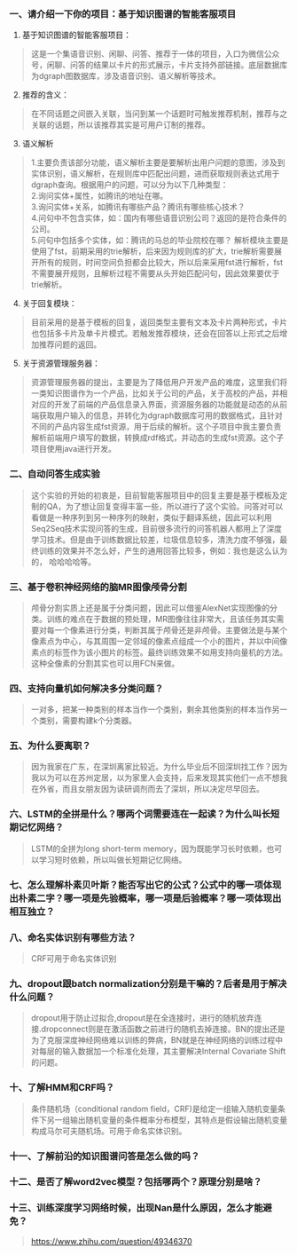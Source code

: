 ﻿### 一、请介绍一下你的项目：基于知识图谱的智能客服项目

 1. 基于知识图谱的智能客服项目：
>这是一个集语音识别、闲聊、问答、推荐于一体的项目，入口为微信公众号，闲聊、问答的结果以卡片的形式展示，卡片支持外部链接。底层数据库为dgraph图数据库，涉及语音识别、语义解析等技术。

 2. 推荐的含义：
>在不同话题之间嵌入关联，当问到某一个话题时可触发推荐机制，推荐与之关联的话题，所以该推荐其实是可用户订制的推荐。

 3. 语义解析
>1.主要负责该部分功能，语义解析主要是要解析出用户问题的意图，涉及到实体识别，语义解析，在规则库中匹配出问题，进而获取规则表达式用于dgraph查询。根据用户的问题，可以分为以下几种类型：   
2.询问实体+属性，如腾讯的地址在哪。   
3.询问实体+关系，如腾讯有哪些产品？腾讯有哪些核心技术？   
4.问句中不包含实体，如：国内有哪些语音识别公司？返回的是符合条件的公司。   
5.问句中包括多个实体，如：腾讯的马总的毕业院校在哪？
解析模块主要是使用了fst，前期采用的trie解析，后来因为规则库的扩大，trie解析需要展开所有的规则，时间空间负担都会比较大，所以后来采用fst进行解析，fst不需要展开规则，且解析过程不需要从头开始匹配问句，因此效果要优于trie解析。

 4. 关于回复模块：
 >目前采用的是基于模板的回复，返回类型主要有文本及卡片两种形式，卡片也包括多卡片及单卡片模式。若触发推荐模块，还会在回答以上形式之后增加推荐问题的返回。

 5. 关于资源管理服务器：
 >资源管理服务器的提出，主要是为了降低用户开发产品的难度，这里我们将一类知识图谱作为一个产品，比如关于公司的产品，关于高校的产品，并相对应的开发了前端的产品信息录入界面，资源服务器的功能就是动态的从前端获取用户输入的信息，并转化为dgraph数据库可用的数据格式，且针对不同的产品内容生成fst资源，用于后续的解析。这个子项目中我主要负责解析前端用户填写的数据，转换成rdf格式，并动态的生成fst资源。这个子项目使用java进行开发。

### 二、自动问答生成实验

> 这个实验的开始的初衷是，目前智能客服项目中的回复主要是基于模板及定制的QA，为了想让回复变得丰富一些，所以进行了这个实验。问答对可以看做是一种序列到另一种序列的映射，类似于翻译系统，因此可以利用Seq2Seq技术实现问答的生成，目前很多流行的问答机器人都用上了深度学习技术。但是由于训练数据比较差，垃圾信息较多，清洗力度不够强，最终训练的效果并不怎么好，产生的通用回答比较多，例如：我也是这么认为的， 哈哈哈哈等。

### 三、基于卷积神经网络的脑MR图像颅骨分割

> 颅骨分割实质上还是属于分类问题，因此可以借鉴AlexNet实现图像的分类。训练的难点在于数据的预处理，MR图像往往非常大，且该任务其实需要对每一个像素进行分类，判断其属于颅骨还是非颅骨。主要做法是与某个像素点为中心，与其周围一定邻域的像素点组成一个小的图片，并以中间像素点的标签作为该小图片的标签。最终训练效果不如用支持向量机的方法。这种全像素的分割其实也可以用FCN来做。

### 四、支持向量机如何解决多分类问题？
> 一对多，把某一种类别的样本当作一个类别，剩余其他类别的样本当作另一个类别，需要构建k个分类器。


### 五、为什么要离职？
> 因为我家在广东，在深圳离家比较近。为什么毕业后不回深圳找工作？因为我以为可以在苏州定居，以为家里人会支持，后来发现其实他们一点不想我在外省，而且女朋友因为读研调剂而去了深圳，所以决定尽早回去。

### 六、LSTM的全拼是什么？哪两个词需要连在一起读？为什么叫长短期记忆网络？
> LSTM的全拼为long short-term memory，因为既能学习长时依赖，也可以学习短时依赖，所以叫做长短期记忆网络。

### 七、怎么理解朴素贝叶斯？能否写出它的公式？公式中的哪一项体现出朴素二字？哪一项是先验概率，哪一项是后验概率？哪一项体现出相互独立？


### 八、命名实体识别有哪些方法？
> CRF可用于命名实体识别

### 九、dropout跟batch normalization分别是干嘛的？后者是用于解决什么问题？
> dropout用于防止过拟合,dropout是在全连接时，进行的随机放弃连接.dropconnect则是在激活函数之前进行的随机去掉连接。BN的提出还是为了克服深度神经网络难以训练的弊病，BN就是在神经网络的训练过程中对每层的输入数据加一个标准化处理，其主要解决Internal Covariate Shift的问题。

### 十、了解HMM和CRF吗？
> 条件随机场（conditional random field，CRF)是给定一组输入随机变量条件下另一组输出随机变量的条件概率分布模型，其特点是假设输出随机变量构成马尔可夫随机场。可用于命名实体识别。

### 十一、了解前沿的知识图谱问答是怎么做的吗？

### 十二、是否了解word2vec模型？包括哪两个？原理分别是啥？


### 十三、训练深度学习网络时候，出现Nan是什么原因，怎么才能避免？
> https://www.zhihu.com/question/49346370
